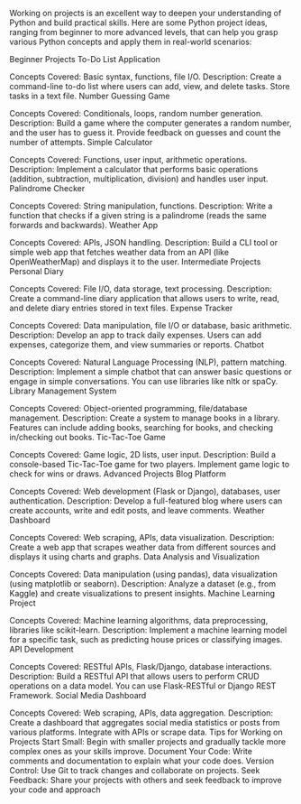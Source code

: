 Working on projects is an excellent way to deepen your understanding of Python and build practical skills. Here are some Python project ideas, ranging from beginner to more advanced levels, that can help you grasp various Python concepts and apply them in real-world scenarios:

Beginner Projects
To-Do List Application

Concepts Covered: Basic syntax, functions, file I/O.
Description: Create a command-line to-do list where users can add, view, and delete tasks. Store tasks in a text file.
Number Guessing Game

Concepts Covered: Conditionals, loops, random number generation.
Description: Build a game where the computer generates a random number, and the user has to guess it. Provide feedback on guesses and count the number of attempts.
Simple Calculator

Concepts Covered: Functions, user input, arithmetic operations.
Description: Implement a calculator that performs basic operations (addition, subtraction, multiplication, division) and handles user input.
Palindrome Checker

Concepts Covered: String manipulation, functions.
Description: Write a function that checks if a given string is a palindrome (reads the same forwards and backwards).
Weather App

Concepts Covered: APIs, JSON handling.
Description: Build a CLI tool or simple web app that fetches weather data from an API (like OpenWeatherMap) and displays it to the user.
Intermediate Projects
Personal Diary

Concepts Covered: File I/O, data storage, text processing.
Description: Create a command-line diary application that allows users to write, read, and delete diary entries stored in text files.
Expense Tracker

Concepts Covered: Data manipulation, file I/O or database, basic arithmetic.
Description: Develop an app to track daily expenses. Users can add expenses, categorize them, and view summaries or reports.
Chatbot

Concepts Covered: Natural Language Processing (NLP), pattern matching.
Description: Implement a simple chatbot that can answer basic questions or engage in simple conversations. You can use libraries like nltk or spaCy.
Library Management System

Concepts Covered: Object-oriented programming, file/database management.
Description: Create a system to manage books in a library. Features can include adding books, searching for books, and checking in/checking out books.
Tic-Tac-Toe Game

Concepts Covered: Game logic, 2D lists, user input.
Description: Build a console-based Tic-Tac-Toe game for two players. Implement game logic to check for wins or draws.
Advanced Projects
Blog Platform

Concepts Covered: Web development (Flask or Django), databases, user authentication.
Description: Develop a full-featured blog where users can create accounts, write and edit posts, and leave comments.
Weather Dashboard

Concepts Covered: Web scraping, APIs, data visualization.
Description: Create a web app that scrapes weather data from different sources and displays it using charts and graphs.
Data Analysis and Visualization

Concepts Covered: Data manipulation (using pandas), data visualization (using matplotlib or seaborn).
Description: Analyze a dataset (e.g., from Kaggle) and create visualizations to present insights.
Machine Learning Project

Concepts Covered: Machine learning algorithms, data preprocessing, libraries like scikit-learn.
Description: Implement a machine learning model for a specific task, such as predicting house prices or classifying images.
API Development

Concepts Covered: RESTful APIs, Flask/Django, database interactions.
Description: Build a RESTful API that allows users to perform CRUD operations on a data model. You can use Flask-RESTful or Django REST Framework.
Social Media Dashboard

Concepts Covered: Web scraping, APIs, data aggregation.
Description: Create a dashboard that aggregates social media statistics or posts from various platforms. Integrate with APIs or scrape data.
Tips for Working on Projects
Start Small: Begin with smaller projects and gradually tackle more complex ones as your skills improve.
Document Your Code: Write comments and documentation to explain what your code does.
Version Control: Use Git to track changes and collaborate on projects.
Seek Feedback: Share your projects with others and seek feedback to improve your code and approach
